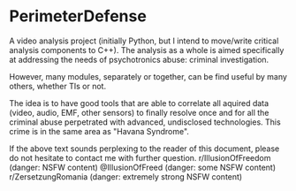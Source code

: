 # PerimeterDefense


A video analysis project (initially Python, but I intend to move/write critical analysis components to C++).
The analysis as a whole is aimed specifically at addressing the needs of psychotronics abuse: criminal investigation.

However, many modules, separately or together, can be find useful by many others, whether TIs or not.

The idea is to have good tools that are able to correlate all aquired data (video, audio, EMF, other sensors) to finally
resolve once and for all the criminal abuse perpetrated with advanced, undisclosed technologies. This crime is in the same
area as "Havana Syndrome".

If the above text sounds perplexing to the reader of this document, please do not hesitate to contact me with further question.
r/IllusionOfFreedom (danger: NSFW content)
@IllusionOfFreed (danger: some NSFW content)
r/ZersetzungRomania (danger: extremely strong NSFW content)
